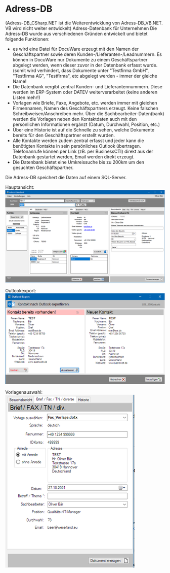 # Adress-DB
(Adress-DB_CSharp.NET ist die Weiterentwicklung von Adress-DB_VB.NET. VB wird nicht weiter entwickelt)
Adress-Datenbank für Unternehmen
Die Adress-DB wurde aus verschiedenen Gründen entwickelt und bietet folgende Funktionen:
- es wird eine Datei für DocuWare erzeugt mit den Namen der Geschäftspartner sowie deren Kunden-/Lieferanten-/Leadnummern. 
  Es können in DocuWare nur Dokumente zu einem Geschäftspartner abgelegt werden, wenn dieser zuvor in der Datenbank erfasst wurde.
  (somit wird verhindert, dass Dokumente unter "Testfirma GmbH", "Testfirma AG", "Testfirma", etc abgelegt werden - immer der gleiche Name! 
- Die Datenbank vergibt zentral Kunden- und Lieferantennummern. Diese werden im ERP-System oder DATEV weiterverarbeitet (keine anderen Listen mehr!)
- Vorlagen wie Briefe, Faxe, Angebote, etc. werden immer mit gleichen Firmennamen, Namen des Geschäftspartners erzeugt. Keine falschen Schreibweisen/Anschreiben mehr.
  Über die Sachbearbeiter-Daten(bank) werden die Vorlagen neben den Kontaktdaten auch mit den persönlichen Informationen ergänzt (Datum, Durchwahl, Position, etc.)
- Über eine Historie ist auf die Schnelle zu sehen, welche Dokumente bereits für den Geschäftspartner erstellt wurden.
- Alle Kontakte werden zudem zentral erfasst und jeder kann die benötigten Kontakte in sein persönliches Outlook übertragen.
  Telefonanrufe können per Link (zB. per BusinessCTI) direkt aus der Datenbank gestartet werden, Email werden direkt erzeugt.
- Die Datenbank bietet eine Umkreissuche bis zu 200km um den gesuchten Geschäftspartner.

Die Adress-DB speichert die Daten auf einem SQL-Server. 

Hauptansicht:
<img src="https://github.com/OliverHannover/Adress-DB/blob/master/Screenshots/Adress-DB.PNG" alt="0" style="max-width:100%;">

Outlookexport:
<img src="https://github.com/OliverHannover/Adress-DB/blob/master/Screenshots/outlook.PNG" alt="0" style="max-width:100%;">

Vorlagenauswahl:
<img src="https://github.com/OliverHannover/Adress-DB/blob/master/Screenshots/fax.PNG" alt="0" style="max-width:100%;">


